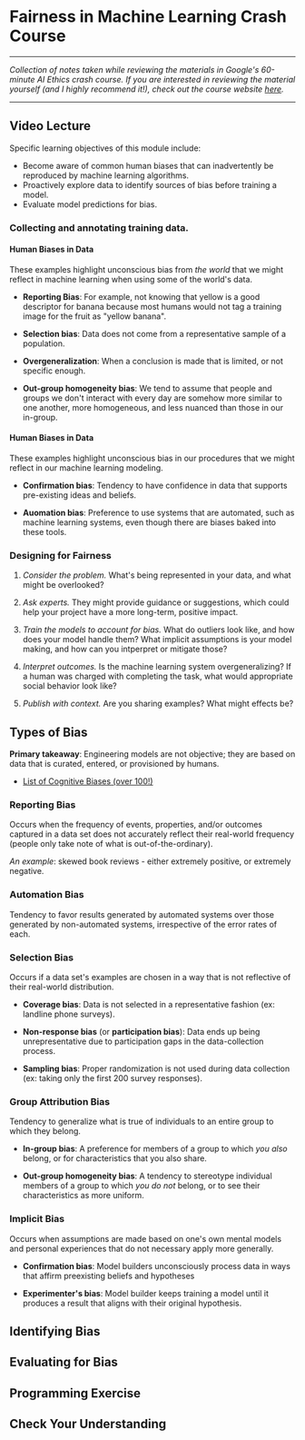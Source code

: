 # Fairness in Machine Learning Crash Course

-----------------------------------

_Collection of notes taken while reviewing the materials in Google's 60-minute AI Ethics crash course. If you are interested in reviewing the material yourself (and I highly recommend it!), check out the course website [here](https://developers.google.com/machine-learning/crash-course/fairness/video-lecture)._

-----------------------------------

## Video Lecture
Specific learning objectives of this module include:

* Become aware of common human biases that can inadvertently be reproduced by machine learning algorithms.
* Proactively explore data to identify sources of bias before training a model.
* Evaluate model predictions for bias.

### Collecting and annotating training data.

#### Human Biases in Data
These examples highlight unconscious bias from _the world_ that we might reflect in machine learning when using some of the world's data.

* **Reporting Bias**: For example, not knowing that yellow is a good descriptor for banana because most humans would not tag a training image for the fruit as "yellow banana".

* **Selection bias**: Data does not come from a representative sample of a population.

* **Overgeneralization**: When a conclusion is made that is limited, or not specific enough.

* **Out-group homogeneity bias**: We tend to assume that people and groups we don't interact with every day are somehow more similar to one another, more homogeneous, and less nuanced than those in our in-group.

#### Human Biases in Data
These examples highlight unconscious bias in our procedures that we might reflect in our machine learning modeling.

* **Confirmation bias**: Tendency to have confidence in data that supports pre-existing ideas and beliefs.

* **Auomation bias**: Preference to use systems that are automated, such as machine learning systems, even though there are biases baked into these tools.

### Designing for Fairness

1. _Consider the problem._ What's being represented in your data, and what might be overlooked?

2. _Ask experts._ They might provide guidance or suggestions, which could help your project have a more long-term, positive impact.

3. _Train the models to account for bias._ What do outliers look like, and how does your model handle them? What implicit assumptions is your model making, and how can you intperpret or mitigate those?

4. _Interpret outcomes._ Is the machine learning system overgeneralizing? If a human was charged with completing the task, what would appropriate social behavior look like?

5. _Publish with context._ Are you sharing examples? What might effects be?

## Types of Bias

**Primary takeaway**: Engineering models are not objective; they are based on data that is curated, entered, or provisioned by humans.

* [List of Cognitive Biases (over 100!)](https://en.wikipedia.org/wiki/List_of_cognitive_biases)

### Reporting Bias
Occurs when the frequency of events, properties, and/or outcomes captured in a data set does not accurately reflect their real-world frequency (people only take note of what is out-of-the-ordinary).

_An example_: skewed book reviews - either extremely positive, or extremely negative.

### Automation Bias
Tendency to favor results generated by automated systems over those generated by non-automated systems, irrespective of the error rates of each.

### Selection Bias
Occurs if a data set's examples are chosen in a way that is not reflective of their real-world distribution.

* **Coverage bias**: Data is not selected in a representative fashion (ex: landline phone surveys).

* **Non-response bias** (or **participation bias**): Data ends up being unrepresentative due to participation gaps in the data-collection process.

* **Sampling bias**: Proper randomization is not used during data collection (ex: taking only the first 200 survey responses).

### Group Attribution Bias
Tendency to generalize what is true of individuals to an entire group to which they belong.

* **In-group bias**: A preference for members of a group to which _you also_ belong, or for characteristics that you also share.

* **Out-group homogeneity bias**: A tendency to stereotype individual members of a group to which _you do not_ belong, or to see their characteristics as more uniform.

### Implicit Bias
Occurs when assumptions are made based on one's own mental models and personal experiences that do not necessary apply more generally.

* **Confirmation bias**: Model builders unconsciously process data in ways that affirm preexisting beliefs and hypotheses

* **Experimenter's bias**: Model builder keeps training a model until it produces a result that aligns with their original hypothesis.

## Identifying Bias

## Evaluating for Bias

## Programming Exercise

## Check Your Understanding
